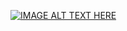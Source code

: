 [![IMAGE ALT TEXT HERE](https://img.youtube.com/vi/GGgWgoJpeFE/0.jpg)](https://www.youtube.com/watch?v=GGgWgoJpeFE)
